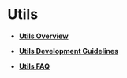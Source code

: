 # Utils<a name="EN-US_TOPIC_0000001157319385"></a>

-   **[Utils Overview](subsys-utils-overview.md)**  

-   **[Utils Development Guidelines](subsys-utils-guide.md)**  

-   **[Utils FAQ](subsys-utils-faqs.md)**  


